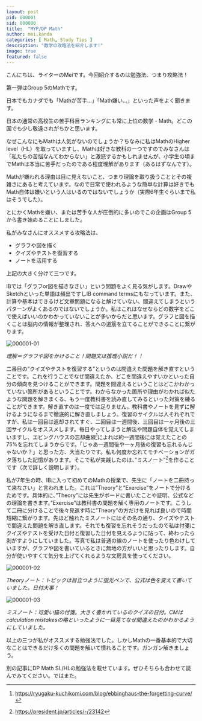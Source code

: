 ```yaml
---
layout: post
pid: 000001
sid: 000000
title:  "MYP/DP Math"
author: mei.kanda
categories: [ Math, Study Tips ]
description: "数学の攻略法を紹介します!"
image: true
featured: false
---
```


こんにちは、ライターのMeiです。今回紹介するのは勉強法、つまり攻略法！

第一弾はGroup 5のMathです。

日本でもカナダでも「Mathが苦手…」「Math嫌い…」といった声をよく聞きます。

日本の通常の高校生の苦手科目ランキングにも常に上位の数学・Math。どこの国でも少し敬遠されがちかと思います。

なぜこんなにもMathは人気がないのでしょうか？ちなみに私はMathのHigher level（HL）を取っていますし、Mathは好きな教科の一つですのでみなさんは「私たちの苦悩なんてわからない」と激怒するかもしれませんが、小学生の頃までMathは本当に苦手だったのである程度理解があります（あるはずなんです）。

Mathが嫌われる理由は目に見えないこと、つまり理論を取り扱うこととその複雑さにあると考えています。なので日常で使われるような簡単な計算は好きでもMath自体は嫌いという人はいるのではないでしょうか（実際6年生ぐらいまで私はそうでした）。

とにかくMathを嫌い、または苦手な人が圧倒的に多いのでこの企画はGroup 5から書き始めることにしました。

私がみなさんにオススメする攻略法は、

* グラフや図を描く
* クイズやテストを復習する
* ノートを活用する

上記の大きく分けて三つです。

IBでは「グラフor図を描きなさい」という問題をよく見る気がします。DrawやSketchといった単語は頻出ですしIB command termsにもなっています。また、計算や基本はできるけど文章問題になると解けていない、間違えてしまうというパターンがよくあるのではないでしょうか。私はこれはなぜならどの数字をどこで使えばいいのかわかっていないことが多いからだと思います。グラフと図を描くことは脳内の情報が整理され、答えへの道筋を立てることができることに繋がります。

![000001-01](https://cs001.ibstyle.tk/res/000001-01.png)

_理解＝グラフや図をかけること！問題文は推理小説だ！！_

二番目の”クイズやテストを復習する”というのは間違えた問題を解き直すということです。これを行うことでなぜ間違えたか、どこを間違えやすいかといった自分の傾向を見つけることができます。問題を間違えるということはどこかわかっていない箇所があるということです。わからなかった箇所や理由がわかれば似たような問題を解きまくる、もう一度教科書を読み直してみるといった対策を練ることができます。解き直すのは一度では足りません。教科書やノートを見ずに解けるようになるまで徹底的に解き直しましょう。復習のサイクルは人それぞれですが、私は一回目は返却されてすぐ、二回目は一週間後、三回目は一ヶ月後の三回サイクルをオススメします。毎日やってしまうと解法や問題自体を覚えてしまいますし、エビングハウスの忘却曲線[^1]によれば約一週間後には覚えたことの75%を忘れてしまうからです。「じゃあ一週間後や一ヶ月後の復習も忘れるんじゃないか？」と思った方、大当たりです。私も何度か忘れてモチベーションがガタ落ちした記憶があります。そこで私が実践したのは、”ミスノート”[^2]を作ることです（次で詳しく説明します）。

私が7年生の時、IBに入って初めてのMathの授業で、先生に「ノートを二冊持って来なさい」と言われました。これは”Theory”と”Exercise”をノートで分けるためです。具体的に、”Theory”には先生がボードに書いたことや証明、公式などの理論を書きます。”Exercise”は教科書の問題を解く専用のノートです。こうして二冊に分けることで後々見返す時に”Theory”の方だけを見れば良いので時間短縮に繋がります。先ほど触れたミスノートにはその名の通り、クイズやテストで間違えた問題を解き直します。それでも復習を忘れそうだったので私は付箋にクイズやテストを受けた日付と復習した日付を見えるように貼って、終わったら剥がすようにしていました。写真で私は普通の線のノートを使ったり色わけしていますが、グラフや図を書いているときに無地の方がいいと思ったりします。自分が使いやすくて気分を上げてくれるような文房具を使ってください。

![000001-02](https://cs001.ibstyle.tk/res/000001-02.png)

_Theoryノート：トピックは目立つように蛍光ペンで、公式は色を変えて書いていました。日付大事！_

![000001-03](https://cs001.ibstyle.tk/res/000001-03.png)

_ミスノート：可愛い猫の付箋。大きく書かれているのクイズの日付。CMはcalculation mistakesの略といったように一目見てなぜ間違えたのかわかるようにしていました。_

以上の三つが私がオススメする勉強法でした。しかしMathの一番基本的で大切なことはできるだけ多くの問題を解いて慣れることです。ガンガン解きましょう。

別の記事にDP Math SL/HLの勉強法を載せています。ぜひそちらも合わせて読んでみてください。ではまた。


[^1]: https://ryugaku-kuchikomi.com/blog/ebbinghaus-the-forgetting-curve/
[^2]: https://president.jp/articles/-/23142
